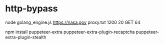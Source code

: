 # http-bypass
node golang_engine.js https://nasa.gov proxy.txt 1200 20 GET 64



npm install puppeteer-extra puppeteer-extra-plugin-recaptcha puppeteer-extra-plugin-stealth
